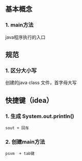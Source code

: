 ## 基本概念

### 1. main方法

java程序执行的入口

## 规范

### 1. 区分大小写

创建的java class 文件，首字母大写

## 快捷键（idea）

### 1. 生成 System.out.println()

```
sout + 回车
```

### 2. 创建main方法

```
psvm  + tab键
```